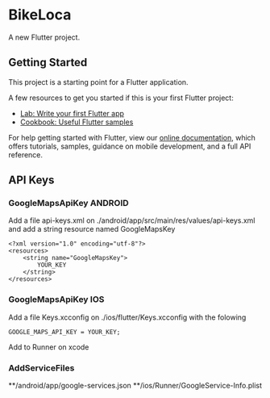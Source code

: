 # BikeLoca

A new Flutter project.

## Getting Started

This project is a starting point for a Flutter application.

A few resources to get you started if this is your first Flutter project:

- [Lab: Write your first Flutter app](https://flutter.dev/docs/get-started/codelab)
- [Cookbook: Useful Flutter samples](https://flutter.dev/docs/cookbook)

For help getting started with Flutter, view our 
[online documentation](https://flutter.dev/docs), which offers tutorials, 
samples, guidance on mobile development, and a full API reference.

## API Keys
### GoogleMapsApiKey ANDROID
Add a file api-keys.xml on ./android/app/src/main/res/values/api-keys.xml and add a string resource named GoogleMapsKey
```
<?xml version="1.0" encoding="utf-8"?>
<resources>
    <string name="GoogleMapsKey">
        YOUR_KEY
    </string>
</resources>
```
### GoogleMapsApiKey IOS
Add a file Keys.xcconfig on ./ios/flutter/Keys.xcconfig with the folowing
```
GOOGLE_MAPS_API_KEY = YOUR_KEY;
```
Add to Runner on xcode

### AddServiceFiles
**/android/app/google-services.json
**/ios/Runner/GoogleService-Info.plist
